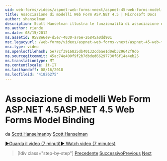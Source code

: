 ```yaml
---
uid: web-forms/videos/aspnet-web-forms-vnext/aspnet-45-web-forms-model-binding
title: Associazione di modelli Web Form ASP.NET 4.5 | Microsoft Docs
author: shanselman
description: Scott Hanselman illustra le funzionalità di associazione del modello in ASP.NET 4.5
ms.author: riande
ms.date: 08/15/2012
ms.assetid: 9588e6e9-d5e7-4030-a76e-26845a0dd901
msc.legacyurl: /web-forms/videos/aspnet-web-forms-vnext/aspnet-45-web-forms-model-binding
msc.type: video
ms.openlocfilehash: 5e77cf3916825db40132cd6ae1d0eb329642f9d6
ms.sourcegitcommit: 45ac74e400f9f2b7dbded66297730f6f14a4eb25
ms.translationtype: MT
ms.contentlocale: it-IT
ms.lasthandoff: 08/16/2018
ms.locfileid: "41826275"
---
```

<a name="aspnet-45-web-forms-model-binding"></a><span data-ttu-id="26bce-103">Associazione di modelli Web Form ASP.NET 4.5</span><span class="sxs-lookup"><span data-stu-id="26bce-103">ASP.NET 4.5 Web Forms Model Binding</span></span>
====================
<span data-ttu-id="26bce-104">da [Scott Hanselman](https://github.com/shanselman)</span><span class="sxs-lookup"><span data-stu-id="26bce-104">by [Scott Hanselman](https://github.com/shanselman)</span></span>

[<span data-ttu-id="26bce-105">&#9654;Guarda il video (7 minuti)</span><span class="sxs-lookup"><span data-stu-id="26bce-105">&#9654; Watch video (7 minutes)</span></span>](https://channel9.msdn.com/Blogs/ASP-NET-Site-Videos/aspnet-45-web-forms-model-binding)

> [!div class="step-by-step"]
> <span data-ttu-id="26bce-106">[Precedente](aspnet-vnext-videos-model-binding-part-3-updating.md)
> [Successivo](aspnet-45-web-forms-strong-typed-data-controls.md)</span><span class="sxs-lookup"><span data-stu-id="26bce-106">[Previous](aspnet-vnext-videos-model-binding-part-3-updating.md)
[Next](aspnet-45-web-forms-strong-typed-data-controls.md)</span></span>
